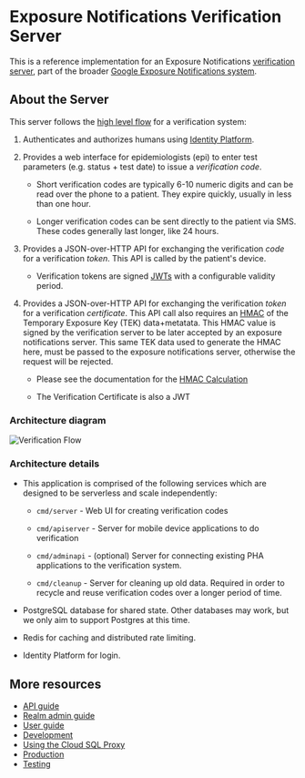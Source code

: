 # Exposure Notifications Verification Server

This is a reference implementation for an Exposure Notifications [verification server](https://developers.google.com/android/exposure-notifications/verification-system), part of the broader [Google Exposure Notifications system](https://github.com/google/exposure-notifications-server).


## About the Server

This server follows the [high level flow](https://developers.google.com/android/exposure-notifications/verification-system#flow-overview)
for a verification system:

1.  Authenticates and authorizes humans using [Identity
    Platform](https://cloud.google.com/identity-platform).

1.  Provides a web interface for epidemiologists (epi) to enter test parameters
    (e.g. status + test date) to issue a _verification code_.

    -   Short verification codes are typically 6-10 numeric digits and can be
        read over the phone to a patient. They expire quickly, usually in less
        than one hour.

    -   Longer verification codes can be sent directly to the patient via SMS.
        These codes generally last longer, like 24 hours.

1.  Provides a JSON-over-HTTP API for exchanging the verification _code_ for a
    verification _token_. This API is called by the patient's device.

    -   Verification tokens are signed [JWTs](htts://jwt.io) with a configurable
        validity period.

1.  Provides a JSON-over-HTTP API for exchanging the verification _token_ for a
    verification _certificate_. This API call also requires an
    [HMAC](https://en.wikipedia.org/wiki/HMAC) of the Temporary Exposure Key
    (TEK) data+metatata. This HMAC value is signed by the verification server to
    be later accepted by an exposure notifications server. This same TEK data
    used to generate the HMAC here, must be passed to the exposure notifications
    server, otherwise the request will be rejected.

    -   Please see the documentation for the [HMAC
        Calculation](https://developers.google.com/android/exposure-notifications/verification-system#hmac-calc)

	  -   The Verification Certificate is also a JWT


### Architecture diagram

![Verification Flow](https://developers.google.com/android/exposure-notifications/images/verification-flow.svg)

### Architecture details

-   This application is comprised of the following services which are designed
    to be serverless and scale independently:

    -   `cmd/server` - Web UI for creating verification codes

    -   `cmd/apiserver` - Server for mobile device applications to do
        verification

    -   `cmd/adminapi` - (optional) Server for connecting existing PHA
        applications to the verification system.

    -   `cmd/cleanup` - Server for cleaning up old data. Required in order to
        recycle and reuse verification codes over a longer period of time.

-   PostgreSQL database for shared state. Other databases may work, but we only
    aim to support Postgres at this time.

-   Redis for caching and distributed rate limiting.

-   Identity Platform for login.


## More resources

-   [API guide](docs/api.md)
-   [Realm admin guide](docs/realm_guide.md)
-   [User guide](docs/user_guide.md)
-   [Development](docs/development.md)
-   [Using the Cloud SQL Proxy](docs/using-cloud-sql-proxy.md)
-   [Production](docs/production.md)
-   [Testing](docs/testing.md)
 
